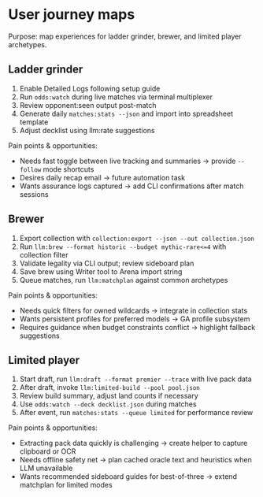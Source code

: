 # User journey maps
Purpose: map experiences for ladder grinder, brewer, and limited player archetypes.

## Ladder grinder
1. Enable Detailed Logs following setup guide
2. Run `odds:watch` during live matches via terminal multiplexer
3. Review opponent:seen output post-match
4. Generate daily `matches:stats --json` and import into spreadsheet template
5. Adjust decklist using llm:rate suggestions

Pain points & opportunities:
- Needs fast toggle between live tracking and summaries → provide `--follow` mode shortcuts
- Desires daily recap email → future automation task
- Wants assurance logs captured → add CLI confirmations after match sessions

## Brewer
1. Export collection with `collection:export --json --out collection.json`
2. Run `llm:brew --format historic --budget mythic-rare<=4` with collection filter
3. Validate legality via CLI output; review sideboard plan
4. Save brew using Writer tool to Arena import string
5. Queue matches, run `llm:matchplan` against common archetypes

Pain points & opportunities:
- Needs quick filters for owned wildcards → integrate in collection stats
- Wants persistent profiles for preferred models → GA profile subsystem
- Requires guidance when budget constraints conflict → highlight fallback suggestions

## Limited player
1. Start draft, run `llm:draft --format premier --trace` with live pack data
2. After draft, invoke `llm:limited-build --pool pool.json`
3. Review build summary, adjust land counts if necessary
4. Use `odds:watch --deck decklist.json` during matches
5. After event, run `matches:stats --queue limited` for performance review

Pain points & opportunities:
- Extracting pack data quickly is challenging → create helper to capture clipboard or OCR
- Needs offline safety net → plan cached oracle text and heuristics when LLM unavailable
- Wants recommended sideboard guides for best-of-three → extend matchplan for limited modes
